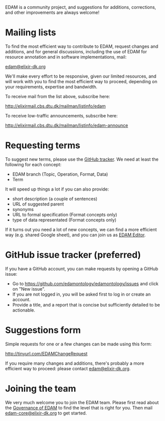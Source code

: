 EDAM is a community project, and suggestions for additions, corrections, and other improvements are always welcome! 


# <a name="mailinglists"></a>Mailing lists
To find the most efficient way to contribute to EDAM, request changes and additions, and for general discussions, including the use of EDAM for resource annotation and in software implementations, mail:

edam@elixir-dk.org

We'll make every effort to be responsive, given our limited resources, and will work with you to find the most efficient way to proceed, depending on your requirements, expertise and bandwidth.  

To receive mail from the list above, subscribe here:

http://elixirmail.cbs.dtu.dk/mailman/listinfo/edam

To receive low-traffic announcements, subscribe here:

http://elixirmail.cbs.dtu.dk/mailman/listinfo/edam-announce


# Requesting terms
To suggest new terms, please use the [GitHub tracker](https://github.com/edamontology/edamontology/blob/master/HOW_TO_CONTRIBUTE.md#github-issue-tracker-preferred).  We need at least the following for each concept:
- EDAM branch (Topic, Operation, Format, Data)
- Term

It will speed up things a lot if you can also provide:
- short description (a couple of sentences)
- URL of suggested parent
- synonyms
- URL to formal specification (Format concepts only)
- type of data representated (Format concepts only) 

If it turns out you need a lot of new concepts, we can find a more efficient way (e.g. shared Google sheet), and you can join us as [EDAM Editor](https://github.com/edamontology/edamontology#governance-of-edam).


# GitHub issue tracker (preferred)
If you have a GitHub account, you can make requests by opening a GitHub issue:
- Go to https://github.com/edamontology/edamontology/issues and click on "New issue".
- If you are not logged in, you will be asked first to log in or create an account.
- Provide a title, and a report that is concise but sufficiently detailed to be actionable.


# Suggestions form
Simple requests for one or a few changes can be made using this form:

http://tinyurl.com/EDAMChangeRequest 

If you require many changes and additions, there's probably a more efficient way to proceed: please contact edam@elixir-dk.org.


# Joining the team
We very much welcome you to join the EDAM team.  Please first read about the [Governance of EDAM](https://github.com/edamontology/edamontology#governance-of-edam) to find the level that is right for you.  Then mail edam-core@elixir-dk.org to get started. 
